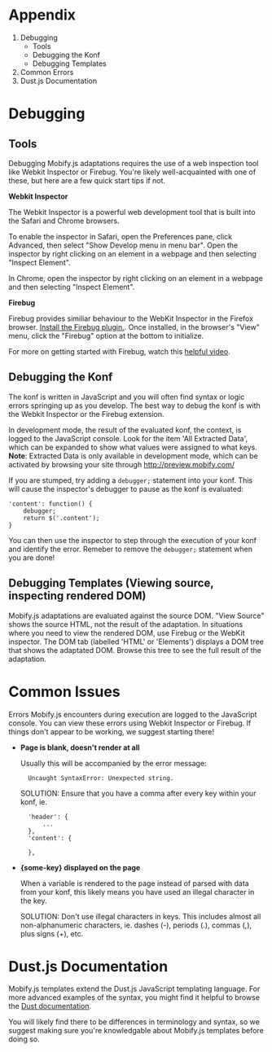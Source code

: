 # Appendix

1. Debugging
    - Tools
    - Debugging the Konf
    - Debugging Templates
2. Common Errors
3. Dust.js Documentation

# Debugging

## Tools

Debugging Mobify.js adaptations requires the use of a web inspection tool like 
Webkit Inspector or Firebug. You're likely well-acquainted with one of these, 
but here are a few quick start tips if not.

**Webkit Inspector**

The Webkit Inspector is a powerful web development tool that is built into the 
Safari and Chrome browsers.

To enable the inspector in Safari, open the Preferences pane, click Advanced, 
then select "Show Develop menu in menu bar". Open the inspector by right 
clicking on an element in a webpage and then selecting "Inspect Element".

In Chrome, open the inspector by right clicking on an element in a webpage and 
then selecting "Inspect Element".

**Firebug**

Firebug provides similiar behaviour to the WebKit Inspector in the Firefox 
browser. [Install the Firebug plugin.](http://getfirebug.com/). Once installed, 
in the browser's "View" menu, click the "Firebug" option at the bottom to 
initialize.

For more on getting started with Firebug, watch this [helpful 
video](http://www.youtube.com/watch?v=2xxfvuZFHsM).

## Debugging the Konf

The konf is written in JavaScript and you will often find syntax or logic errors 
springing up as you develop. The best way to debug the konf is with the Webkit 
Inspector or the Firebug extension.

In development mode, the result of the evaluated konf, the context, is logged to
the JavaScript console. Look for the item 'All Extracted Data', which can be 
expanded to show what values were assigned to what keys. **Note**: Extracted 
Data is only available in development mode, which can be activated by browsing 
your site through http://preview.mobify.com/

If you are stumped, try adding a `debugger;` statement into your konf. This will 
cause the inspector's debugger to pause as the konf is evaluated:

    'content': function() {
        debugger;
        return $('.content');
    }

You can then use the inspector to step through the execution of your konf and identify the error. Remeber to remove the `debugger;` statement when you are done!

## Debugging Templates (Viewing source, inspecting rendered DOM)

Mobify.js adaptations are evaluated against the source DOM. "View Source" shows
the source HTML, not the result of the adaptation. In situations where you need 
to view the rendered DOM, use Firebug or the WebKit inspector. The DOM tab 
(labelled 'HTML' or 'Elements') displays a DOM tree that shows the adaptated 
DOM. Browse this tree to see the full result of the adaptation.

# Common Issues

Errors Mobify.js encounters during execution are logged to the JavaScript 
console. You can view these errors using Webkit Inspector or Firebug. If things 
don't appear to be working, we suggest starting there!

* **Page is blank, doesn't render at all**

    Usually this will be accompanied by the error message: 

        Uncaught SyntaxError: Unexpected string.

    SOLUTION: Ensure that you have a comma after every key within your konf, ie.

        'header': {
            ...
        },
        'content': {

        },

* **{some-key} displayed on the page**

    When a variable is rendered to the page instead of parsed with data from 
    your konf, this likely means you have used an illegal character in the key.

    SOLUTION: Don't use illegal characters in keys. This includes almost all 
    non-alphanumeric characters, ie. dashes (-), periods (.), commas (,), plus 
    signs (+), etc.

# Dust.js Documentation

Mobify.js templates extend the Dust.js JavaScript templating language. For more 
advanced examples of the syntax, you might find it helpful to browse the 
[Dust documentation](http://akdubya.github.com/dustjs/).

You will likely find there to be differences in terminology and syntax, so we 
suggest making sure you're knowledgable about Mobify.js templates before doing 
so.
